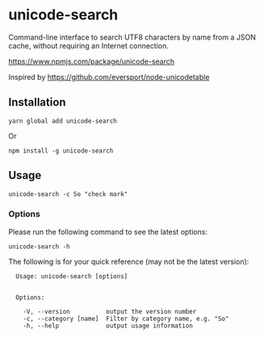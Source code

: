# unicode-search

Command-line interface to search UTF8 characters by name from a JSON cache, without requiring an Internet connection.

https://www.npmjs.com/package/unicode-search

Inspired by https://github.com/eversport/node-unicodetable


## Installation

```
yarn global add unicode-search
```

 Or

```
npm install -g unicode-search
```


## Usage

```
unicode-search -c So "check mark"
```

### Options

Please run the following command to see the latest options:

```
unicode-search -h
```

The following is for your quick reference (may not be the latest version):

```
  Usage: unicode-search [options]


  Options:

    -V, --version          output the version number
    -c, --category [name]  Filter by category name, e.g. "So"
    -h, --help             output usage information

```
